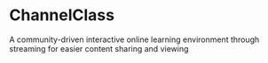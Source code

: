# ChannelClass
A community-driven interactive online learning environment through streaming  for easier content sharing and viewing
